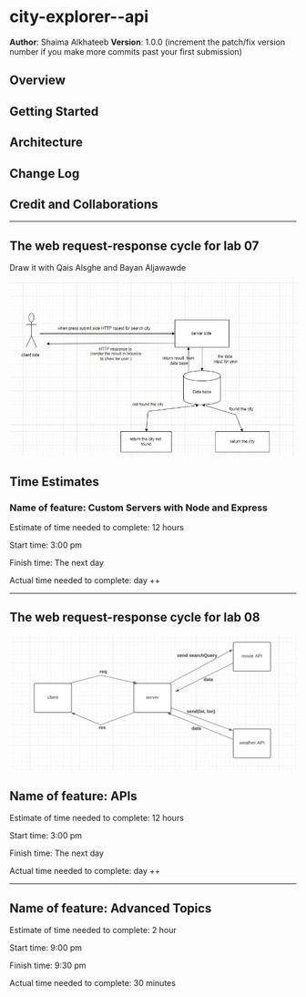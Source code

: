 # city-explorer--api

**Author**: Shaima Alkhateeb
**Version**: 1.0.0 (increment the patch/fix version number if you make more commits past your first submission)

## Overview
<!-- Provide a high level overview of what this application is and why you are building it, beyond the fact that it's an assignment for this class. (i.e. What's your problem domain?) -->

## Getting Started
<!-- What are the steps that a user must take in order to build this app on their own machine and get it running? -->

## Architecture
<!-- Provide a detailed description of the application design. What technologies (languages, libraries, etc) you're using, and any other relevant design information. -->

## Change Log
<!-- Use this area to document the iterative changes made to your application as each feature is successfully implemented. Use time stamps. Here's an example:

01-01-2001 4:59pm - Application now has a fully-functional express server, with a GET route for the location resource. -->

## Credit and Collaborations
<!-- Give credit (and a link) to other people or resources that helped you build this application. -->

----

## The web request-response cycle for lab 07

Draw it with Qais Alsghe and Bayan Aljawawde

![data-flow](./img/data-flow.jpg)

## Time Estimates

### Name of feature: Custom Servers with Node and Express

Estimate of time needed to complete: 12 hours

Start time: 3:00 pm

Finish time: The next day

Actual time needed to complete: day ++

----

## The web request-response cycle for lab 08

![data-flow](./img/data-flow-day09.png)

## Name of feature: APIs

Estimate of time needed to complete: 12 hours

Start time: 3:00 pm

Finish time: The next day

Actual time needed to complete: day ++

----

## Name of feature: Advanced Topics

Estimate of time needed to complete: 2 hour

Start time: 9:00 pm

Finish time: 9:30 pm

Actual time needed to complete: 30 minutes
